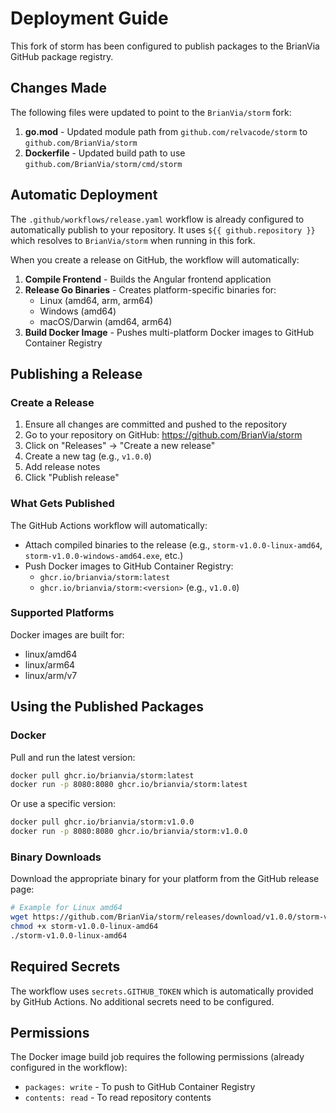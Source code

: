 # Deployment Guide

This fork of storm has been configured to publish packages to the BrianVia GitHub package registry.

## Changes Made

The following files were updated to point to the `BrianVia/storm` fork:

1. **go.mod** - Updated module path from `github.com/relvacode/storm` to `github.com/BrianVia/storm`
2. **Dockerfile** - Updated build path to use `github.com/BrianVia/storm/cmd/storm`

## Automatic Deployment

The `.github/workflows/release.yaml` workflow is already configured to automatically publish to your repository. It uses `${{ github.repository }}` which resolves to `BrianVia/storm` when running in this fork.

When you create a release on GitHub, the workflow will automatically:

1. **Compile Frontend** - Builds the Angular frontend application
2. **Release Go Binaries** - Creates platform-specific binaries for:
   - Linux (amd64, arm, arm64)
   - Windows (amd64)
   - macOS/Darwin (amd64, arm64)
3. **Build Docker Image** - Pushes multi-platform Docker images to GitHub Container Registry

## Publishing a Release

### Create a Release

1. Ensure all changes are committed and pushed to the repository
2. Go to your repository on GitHub: https://github.com/BrianVia/storm
3. Click on "Releases" → "Create a new release"
4. Create a new tag (e.g., `v1.0.0`)
5. Add release notes
6. Click "Publish release"

### What Gets Published

The GitHub Actions workflow will automatically:

- Attach compiled binaries to the release (e.g., `storm-v1.0.0-linux-amd64`, `storm-v1.0.0-windows-amd64.exe`, etc.)
- Push Docker images to GitHub Container Registry:
  - `ghcr.io/brianvia/storm:latest`
  - `ghcr.io/brianvia/storm:<version>` (e.g., `v1.0.0`)

### Supported Platforms

Docker images are built for:
- linux/amd64
- linux/arm64
- linux/arm/v7

## Using the Published Packages

### Docker

Pull and run the latest version:

```bash
docker pull ghcr.io/brianvia/storm:latest
docker run -p 8080:8080 ghcr.io/brianvia/storm:latest
```

Or use a specific version:

```bash
docker pull ghcr.io/brianvia/storm:v1.0.0
docker run -p 8080:8080 ghcr.io/brianvia/storm:v1.0.0
```

### Binary Downloads

Download the appropriate binary for your platform from the GitHub release page:

```bash
# Example for Linux amd64
wget https://github.com/BrianVia/storm/releases/download/v1.0.0/storm-v1.0.0-linux-amd64
chmod +x storm-v1.0.0-linux-amd64
./storm-v1.0.0-linux-amd64
```

## Required Secrets

The workflow uses `secrets.GITHUB_TOKEN` which is automatically provided by GitHub Actions. No additional secrets need to be configured.

## Permissions

The Docker image build job requires the following permissions (already configured in the workflow):
- `packages: write` - To push to GitHub Container Registry
- `contents: read` - To read repository contents
